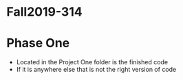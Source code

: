 # Fall2019-314

# Phase One
* Located in the Project One folder is the finished code
* If it is anywhere else that is not the right version of code
